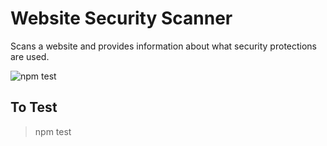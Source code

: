 # Website Security Scanner

Scans a website and provides information about what security protections are used.

![npm test](https://github.com/edwardwall/website-security-scanner/workflows/npm%20test/badge.svg)

## To Test
> npm test  
